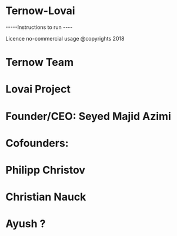 # Ternow-Lovai


-----Instructions to run ----

Licence no-commercial usage
@copyrights 2018
# Ternow Team
# Lovai Project
# Founder/CEO: Seyed Majid Azimi
# Cofounders:
# Philipp Christov
# Christian Nauck
# Ayush ?
